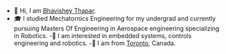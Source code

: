 * 👋 Hi, I am [Bhavishey Thapar](https://bhavisheythapar.com/).
* 🎓 I studied Mechatornics Engineering for my undergrad and currently pursuing Masters Of Engineering in Aerospace engineering specializing in Robotics.
-👀 I am interested in embedded systems, controls engineering and robotics.
-🍁 I am from [Toronto](https://www.toronto.ca/), Canada.


<!---
bhavisheythapar/bhavisheythapar is a ✨ special ✨ repository because its `README.md` (this file) appears on your GitHub profile.
You can click the Preview link to take a look at your changes.
--->
